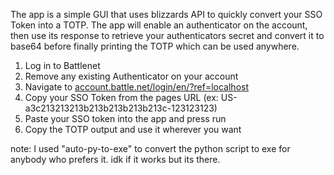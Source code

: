 The app is a simple GUI that uses blizzards API to quickly convert your SSO Token into a TOTP. The app will enable an authenticator on the account, then use its response to retrieve your authenticators secret and convert it to base64 before finally printing the TOTP which can be used anywhere.

1.  Log in to Battlenet
2.  Remove any existing Authenticator on your account
3.  Navigate to [account.battle.net/login/en/?ref=localhost](https://account.battle.net/login/en/?ref=localhost)
4.  Copy your SSO Token from the pages URL (ex: US-a3c213213213b213b213b213b213c-123123123)
5.  Paste your SSO token into the app and press run
6.  Copy the TOTP output and use it wherever you want

note: I used "auto-py-to-exe" to convert the python script to exe for anybody who prefers it. idk if it works but its there.
